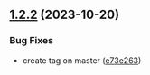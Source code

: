 ## [1.2.2](https://gitlab.widas.de/cidaas-public-devkits/cidaas-public-sdks/cidaas-sdk-php/compare/v1.2.1...v1.2.2) (2023-10-20)


### Bug Fixes

* create tag on master ([e73e263](https://gitlab.widas.de/cidaas-public-devkits/cidaas-public-sdks/cidaas-sdk-php/commit/e73e26330406d9ae84a72c6c29814e7446dd7a02))
